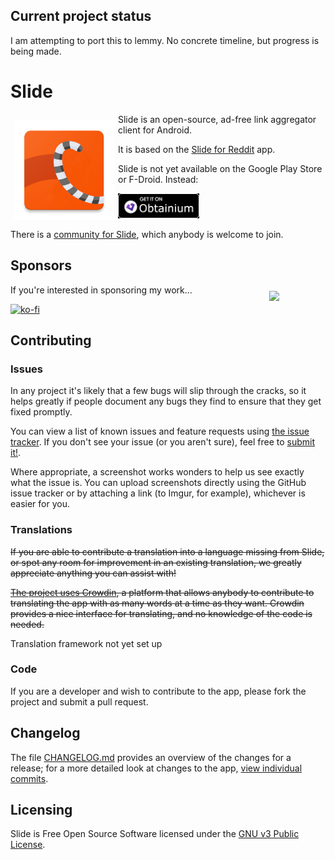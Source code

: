 ## Current project status

I am attempting to port this to lemmy. No concrete timeline, but progress is being made.

# Slide

<img src="app/src/main/res/drawable/ic_launcher.png"
    align="left" width="160" hspace="6" vspace="10">

Slide is an open-source, ad-free link aggregator client for Android.

It is based on the [Slide for Reddit](https://github.com/ccrama/slide) app.

Slide is not yet available on the Google Play Store or F-Droid. Instead:

[<img src="./.github/obtainium.jpg" alt="Get it on Obtaininum"
height="40">](https://github.com/ImranR98/Obtainium)

There is a [community for Slide](https://feddit.uk/c/slide), which anybody is
welcome to join.

## Sponsors

<img src="https://storage.ko-fi.com/cdn/useruploads/I2I7MHVKK/qrcode.png?v=2f7c539e-3b5c-4c6d-a612-cb9fab5d26a0?v=2"
align="right" width="80" hspace="10" vspace="10">

If you're interested in sponsoring my work...

[![ko-fi](https://ko-fi.com/img/githubbutton_sm.svg)](https://ko-fi.com/I2I7MHVKK)

## Contributing

### Issues

In any project it's likely that a few bugs will slip through the cracks, so it
helps greatly if people document any bugs they find to ensure that they get
fixed promptly.

You can view a list of known issues and feature requests using [the issue tracker](https://github.com/bqv/slide/issues).
If you don't see your issue (or you aren't sure), feel free to [submit it!](https://github.com/bqv/slide/issues/new).

Where appropriate, a screenshot works wonders to help us see exactly what the issue is.
You can upload screenshots directly using the GitHub issue tracker or
by attaching a link (to Imgur, for example), whichever is easier for you.

### Translations

~~If you are able to contribute a translation into a language missing from Slide,
or spot any room for improvement in an existing translation, we greatly
appreciate anything you can assist with!~~

~~[The project uses Crowdin](https://crowdin.com/project/slide-for-reddit),
a platform that allows anybody to contribute to translating the app with as many words at a time as they want.
Crowdin provides a nice interface for translating, and no knowledge of the code is needed.~~

Translation framework not yet set up

### Code

If you are a developer and wish to contribute to the app, please fork the project
and submit a pull request.

## Changelog

The file [CHANGELOG.md](CHANGELOG.md) provides an overview of the changes for a
release; for a more detailed look at changes to the app, [view individual commits](https://github.com/bqv/slide/commits/lemmy).

## Licensing

Slide is Free Open Source Software licensed under the [GNU v3 Public License](LICENSE.txt).
